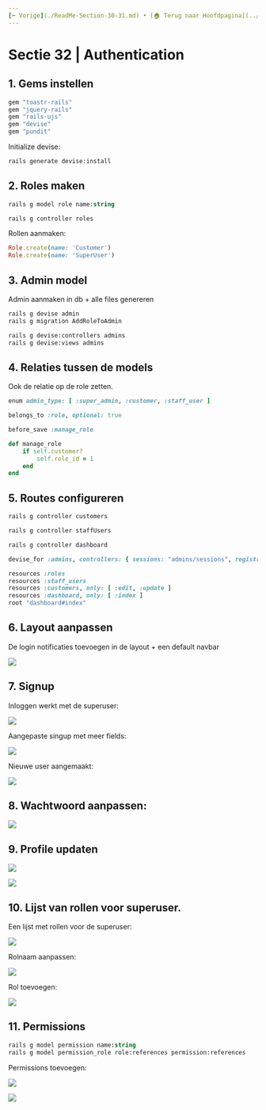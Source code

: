 ```yaml
---
[⬅️ Vorige](./ReadMe-Section-30-31.md) • [🏠 Terug naar Hoofdpagina](../ReadMe.md) • [Volgende ➡️](./ReadMe-Section-33.md)
---
```


# Sectie 32 | Authentication

## 1. Gems instellen

```ruby
gem "toastr-rails"
gem "jquery-rails"
gem "rails-ujs"
gem "devise"
gem "pundit"
```

Initialize devise:

```ps
rails generate devise:install
```

## 2. Roles maken

```ps
rails g model role name:string

rails g controller roles
```

Rollen aanmaken:

```rb
Role.create(name: 'Customer')
Role.create(name: 'SuperUser')
```

## 3. Admin model

Admin aanmaken in db + alle files genereren

```ps
rails g devise admin
rails g migration AddRoleToAdmin

rails g devise:controllers admins
rails g devise:views admins
```

## 4. Relaties tussen de models

Ook de relatie op de role zetten.

```rb
enum admin_type: [ :super_admin, :customer, :staff_user ]

belongs_to :role, optional: true

before_save :manage_role

def manage_role
    if self.customer?
        self.role_id = 1
    end
end
```

## 5. Routes configureren

```ps
rails g controller customers

rails g controller staffUsers

rails g controller dashboard
```

```rb
devise_for :admins, controllers: { sessions: "admins/sessions", registrations: "admins/registrations" }

resources :roles
resources :staff_users
resources :customers, only: [ :edit, :update ]
resources :dashboard, only: [ :index ]
root "dashboard#index"
```

## 6. Layout aanpassen

De login notificaties toevoegen in de layout + een default navbar

![](../images/authentication-1.png)

## 7. Signup

Inloggen werkt met de superuser:

![](../images/authentication-2.png)

Aangepaste singup met meer fields:

![](../images/authentication-3.png)

Nieuwe user aangemaakt:

![](../images/authentication-4.png)

## 8. Wachtwoord aanpassen:

![](../images/authentication-5.png)

## 9. Profile updaten

![](../images/authentication-6.png)

![](../images/authentication-7.png)

## 10. Lijst van rollen voor superuser.

Een lijst met rollen voor de superuser:

![](../images/authentication-8.png)

Rolnaam aanpassen:

![](../images/authentication-9.png)

Rol toevoegen:

![](../images/authentication-10.png)

## 11. Permissions

```ps
rails g model permission name:string
rails g model permission_role role:references permission:references
```

Permissions toevoegen:

![](../images/authentication-11.png)

![](../images/authentication-12.png)
